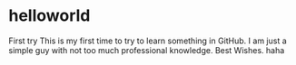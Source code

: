 # helloworld
First try
This is my first time to try to learn something in GitHub. 
I am just a simple guy with not too much professional knowledge. 
Best Wishes. 
haha
